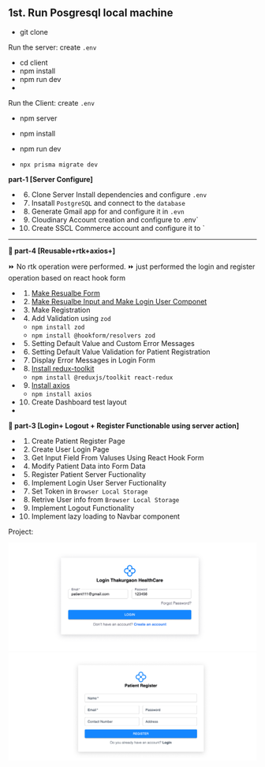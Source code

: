 ## 1st. Run Posgresql local machine

- git clone 

Run the server:
create `.env`

-    cd client
-    npm install 
-    npm run dev
- 
Run the Client:
create `.env`

-    npm server 
-    npm install 
-    npm run dev


- `npx prisma migrate dev`

**part-1 [Server Configure]**
- 6. Clone Server Install dependencies and configure `.env`
- 7. Insatall `PostgreSQL` and connect to the `database`
- 8. Generate Gmail app for and configure it in `.evn`
- 9. Cloudinary Account creation and configure to .env`
- 10. Create SSCL Commerce account and configure it to `


--- 

**🔲 part-4 [Reusable+rtk+axios+]**

⏩  No rtk operation were performed. 
⏩ just performed the login and register operation based on react hook form

- 1. [Make Resualbe Form](https://react-hook-form.com/docs/formprovider)
- 2. [Make Resualbe Input and Make Login User Componet](https://react-hook-form.com/docs/usecontroller/controller) 
- 3. Make Registration
- 4. Add Validation using `zod` 
    - `npm install zod`
    - `npm install @hookform/resolvers zod`
- 5. Setting Default Value and Custom Error Messages
- 6. Setting Default Value Validation for Patient Registration
- 7. Display Error Messages in Login Form
- 8. [Install redux-toolkit](https://redux-toolkit.js.org/tutorials/quick-start)
    - `npm install @reduxjs/toolkit react-redux`
- 9. [Install axios](https://redux-toolkit.js.org/rtk-query/usage/customizing-queries#examples---basequery)
    - `npm install axios`
- 10. Create Dashboard test layout

-
**🔲 part-3 [Login+ Logout + Register Functionable using server action]**
- 1. Create Patient Register Page
- 2. Create User Login Page
- 3. Get Input Field From Valuses Using React Hook Form
- 4. Modify Patient Data into Form Data
- 5. Register Patient Server Fuctionality 
- 6. Implement Login User Server Fuctionality 
- 7. Set Token in `Browser Local Storage `
- 8. Retrive User info from `Browser Local Storage `
- 9. Implement Logout Functionality
- 10. Implement lazy loading to Navbar component


Project:

![log](./outputImage/log.png) 
![log](./outputImage/reg.png)
